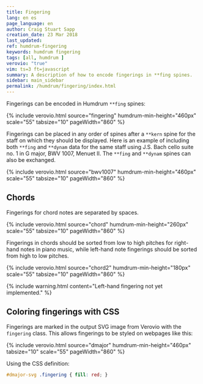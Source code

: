 ```yaml
---
title: Fingering
lang: en es
page_language: en
author: Craig Stuart Sapp
creation_date: 23 Mar 2018
last_updated:
ref: humdrum-fingering
keywords: humdrum fingering
tags: [all, humdrum ]
verovio: "true"
vim: ts=3 ft=javascript
summary: A description of how to encode fingerings in **fing spines.
sidebar: main_sidebar
permalink: /humdrum/fingering/index.html
---
```



Fingerings can be encoded in Humdrum `**fing` spines:

{% include verovio.html
	source="fingering"
	humdrum-min-height="460px"
	scale="55"
	tabsize="10"
	pageWidth="860"
%}
<script type="application/json" id="fingering">
!!!OTL: C major scale
**kern	**fing
*clefG2	*
*M4/4	*
=1	=1
4c	1
4d	2
4e	3
4f	1
=2	=2
4g	2
4a	3
4b	4
4cc	5
=3	=3
4b	4
4a	3
4g	2
4f	1
=4	=4
4e	3
4d	2
2c	1
==	==
*-	*-
</script>


Fingerings can be placed in any order of spines after a `**kern` spine for the 
staff on which they should be displayed. Here is an example of including both
`**fing` and `**dynam` data for the same staff using 
J.S. Bach cello suite no. 1 in G major, BWV 1007, Menuet II.  The `**fing` and
`**dynam` spines can also be exchanged.

{% include verovio.html
	source="bwv1007"
	humdrum-min-height="460px"
	scale="55"
	tabsize="10"
	pageWidth="860"
%}

<script type="application/json" id="bwv1007">

!!!OTL: J.S. Bach
!!!OPR: Cello suite no. 1 in G major
!!!OTL: Menuet II
!!!SCA: BWV 1007
!!!ONB: mm 1-2
**kern	**fing	**dynam
*clefF4	*	*
*k[b-e-]	*	*
*M3/4	*	*
(8B-uL	2	p
8A	.	.
8B-)	.	.
(8D'	1	.
8E-'	2	.
8GG'J)	0	.
=2	=2	=2
4FF	1	.
(4A~	3	.
4D~)	0	.
=	=	=
*-	*-	*-

</script>


## Chords ##

Fingerings for chord notes are separated by spaces.


{% include verovio.html
	source="chord"
	humdrum-min-height="260px"
	scale="55"
	tabsize="10"
	pageWidth="860"
%}
<script type="application/json" id="chord">
**kern	**fing
*clefG2	*
*M4/4	*
=1	=1
4c 4e	1 3
4d 4f	2 4
4e 4g	3 5
=2	=2
4c 4e 4g	1 3 5
4d 4f 4a	1 3 5
4e 4g 4b	1 3 5
==	==
*-	*-
</script>


Fingerings in chords should be sorted from low to high pitches for
right-hand notes in piano music, while left-hand note fingerings should
be sorted from high to low pitches.

{% include verovio.html
	source="chord2"
	humdrum-min-height="180px"
	scale="55"
	tabsize="10"
	pageWidth="860"
%}
<script type="application/json" id="chord2">
**kern	**fing
*clefG2	*
*M4/4	*
=1	=1
4c 4e 4g	1 3 5
4g 4e 4c	1 3 5
4e 4g 4c	1 3 5
==	==
*-	*-
</script>


{% include warning.html
	content="Left-hand fingering not yet implemented."
%}


## Coloring fingerings with CSS ##

Fingerings are marked in the output SVG image from Verovio with the `fingering` class.
This allows fingerings to be styled on webpages like this:

{% include verovio.html
	source="dmajor"
	humdrum-min-height="460px"
	tabsize="10"
	scale="55"
	pageWidth="860"
%}

<script type="application/json" id="dmajor">
!!!OTL: D major scale
**kern	**fing
*clefG2	*
*M4/4	*
=1	=1
4d	1
4e	2
4f#	3
4g	1
=2	=2
4a	2
4b	3
4cc#	4
4dd	5
=3	=3
4cc#	4
4b	3
4a	2
4g	1
=4	=4
4f#	3
4e	2
2d	1
==	==
*-	*-
</script>


<style>

#dmajor-svg .fingering {
	fill: red;
}

</style>

Using the CSS definition:

```css
#dmajor-svg .fingering { fill: red; }
```




